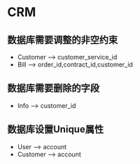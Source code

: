 # CRM

## 数据库需要调整的非空约束
* Customer --> customer_service_id
* Bill --> order_id,contract_id,customer_id
## 数据库需要删除的字段
* Info --> customer_id
## 数据库设置Unique属性
* User --> account
* Customer --> account
